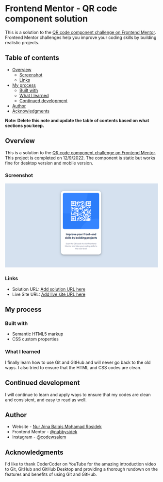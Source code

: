 # Frontend Mentor - QR code component solution

This is a solution to the [QR code component challenge on Frontend Mentor](https://www.frontendmentor.io/challenges/qr-code-component-iux_sIO_H). Frontend Mentor challenges help you improve your coding skills by building realistic projects.

## Table of contents

- [Overview](#overview)
  - [Screenshot](#screenshot)
  - [Links](#links)
- [My process](#my-process)
  - [Built with](#built-with)
  - [What I learned](#what-i-learned)
  - [Continued development](#continued-development)
- [Author](#author)
- [Acknowledgments](#acknowledgments)

**Note: Delete this note and update the table of contents based on what sections you keep.**

## Overview

This is a solution to the [QR code component challenge on Frontend Mentor](https://www.frontendmentor.io/challenges/qr-code-component-iux_sIO_H). This project is completed on 12/9/2022. The component is static but works fine for desktop version and mobile version.

### Screenshot

![](./images/solution-desktop.png)

### Links

- Solution URL: [Add solution URL here](https://github.com/nabbysidek/qr-code-component-main)
- Live Site URL: [Add live site URL here](https://nabbysidek.github.io/qr-code-component-main/)

## My process

### Built with

- Semantic HTML5 markup
- CSS custom properties

### What I learned

I finally learn how to use Git and GitHub and will never go back to the old ways. I also tried to ensure that the HTML and CSS codes are clean.

## Continued development

I will continue to learn and apply ways to ensure that my codes are clean and consistent, and easy to read as well.

## Author

- Website - [Nur Aina Balqis Mohamad Rosidek](https://github.com/nabbysidek)
- Frontend Mentor - [@nabbysidek](https://www.frontendmentor.io/profile/nabbysidek)
- Instagram - [@codewsalem](https://www.instagram.com/codewsalem/)

## Acknowledgments

I'd like to thank CoderCoder on YouTube for the amazing introduction video to Git, GitHub and GitHub Desktop and providing a thorough rundown on the features and benefits of using Git and GitHub.
